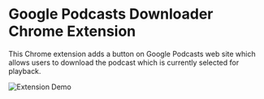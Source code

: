 # Google Podcasts Downloader Chrome Extension
This Chrome extension adds a button on Google Podcasts web site which allows users to download the podcast which is currently selected for playback.

![Extension Demo](https://github.com/molotochok/google-podcast-downloader-extension/blob/main/images/demo.gif)
